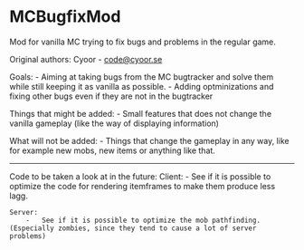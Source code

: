 MCBugfixMod
===========

Mod for vanilla MC trying to fix bugs and problems in the regular game.

Original authors:
    Cyoor - code@cyoor.se

Goals:
    -   Aiming at taking bugs from the MC bugtracker and solve them while still keeping it as vanilla as possible.
    -   Adding optminizations and fixing other bugs even if they are not in the bugtracker

Things that might be added:
    -   Small features that does not change the vanilla gameplay (like the way of displaying information)

What will not be added:
    -   Things that change the gameplay in any way, like for example new mobs, new items or anything like that.
    
--------------

Code to be taken a look at in the future:
    Client:
        -   See if it is possible to optimize the code for rendering itemframes to make them produce less lagg.
   
    Server: 
        -   See if it is possible to optimize the mob pathfinding. (Especially zombies, since they tend to cause a lot of server problems)